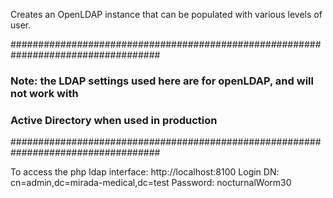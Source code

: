 Creates an OpenLDAP instance that can be populated with various levels of user.

###################################################################################
### Note: the LDAP settings used here are for openLDAP, and will not work with  ###
### Active Directory when used in production                                    ###
###################################################################################

To access the php ldap interface:
http://localhost:8100
Login DN: cn=admin,dc=mirada-medical,dc=test
Password: nocturnalWorm30